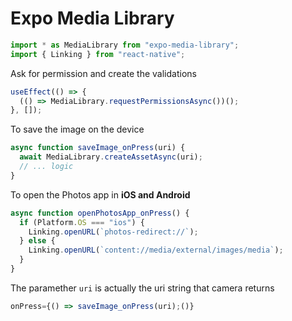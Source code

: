 # Expo Media Library

```js
import * as MediaLibrary from "expo-media-library";
import { Linking } from "react-native";
```

Ask for permission and create the validations

```js
useEffect(() => {
  (() => MediaLibrary.requestPermissionsAsync())();
}, []);
```

To save the image on the device

```js
async function saveImage_onPress(uri) {
  await MediaLibrary.createAssetAsync(uri);
  // ... logic
}
```

To open the Photos app in **iOS and Android**

```js
async function openPhotosApp_onPress() {
  if (Platform.OS === "ios") {
    Linking.openURL(`photos-redirect://`);
  } else {
    Linking.openURL(`content://media/external/images/media`);
  }
}
```

The paramether `uri` is actually the uri string that camera returns

```js
onPress={() => saveImage_onPress(uri);()}
```
